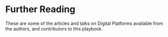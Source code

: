 # Further Reading

These are some of the articles and talks on Digital Platforms available from the authors, and contributors to this playbook.

